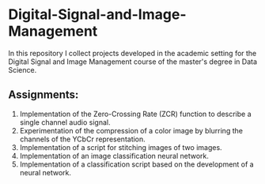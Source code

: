 # Digital-Signal-and-Image-Management
In this repository I collect projects developed in the academic setting for the Digital Signal and Image Management course of the master's degree in Data Science.

## Assignments:
1. Implementation of the Zero-Crossing Rate (ZCR) function to describe a single channel audio signal.
2. Experimentation of the compression of a color image by blurring the channels of the YCbCr representation.
3. Implementation of a script for stitching images of two images.
4. Implementation of an image classification neural network.
5. Implementation of a classification script based on the development of a neural network.

